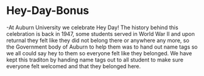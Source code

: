 # Hey-Day-Bonus
-At Auburn University we celebrate Hey Day! 
The history behind this celebration is back in 1947, some students served in World War II and upon returnal they felt like they did not belong there or anywhere any more, so the Government body of Auburn to help them was to hand out name tags so we all could say hey to them so everyone felt like they belonged. We have kept this traditon by handing name tags out to all student to make sure everyone felt welcomed and that they belonged here.
